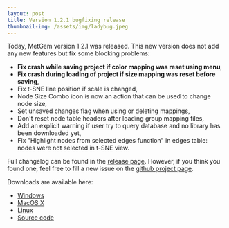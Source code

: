 ```yaml
---
layout: post
title: Version 1.2.1 bugfixing release
thumbnail-img: /assets/img/ladybug.jpeg
---
```


Today, MetGem version 1.2.1 was released. This new version does not add any new features but fix some blocking problems:
- **Fix crash while saving project if color mapping was reset using menu**,
- **Fix crash during loading of project if size mapping was reset before saving**,
- Fix t-SNE line position if scale is changed,
- Node Size Combo icon is now an action that can be used to change node size,
- Set unsaved changes flag when using or deleting mappings,
- Don't reset node table headers after loading group mapping files,
- Add an explicit warning if user try to query database and no library has been downloaded yet,
- Fix "Highlight nodes from selected edges function" in edges table: nodes were not selected in t-SNE view.

Full changelog can be found in the [release page](https://github.com/metgem/metgem/releases/tag/v1.2.1).
However, if you think you found one, feel free to fill a new issue on the [github project page](https://github.com/metgem/metgem/issues).

Downloads are available here:
- [Windows](https://github.com/metgem/metgem/releases/download/v1.2.1/setup_MetGem_1.2.1.exe)
- [MacOS X](https://github.com/metgem/metgem/releases/download/v1.2.1/MetGem_1.2.1.dmg)
- [Linux](https://github.com/metgem/metgem/releases/download/v1.2.1/MetGem_1.2.1.tar.xz)
- [Source code](https://github.com/metgem/metgem/archive/v1.2.1.zip)
